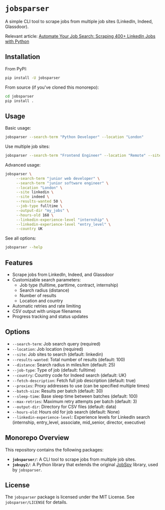# `jobsparser`

A simple CLI tool to scrape jobs from multiple job sites (LinkedIn, Indeed, Glassdoor).

Relevant article: [Automate Your Job Search: Scraping 400+ LinkedIn Jobs with Python](https://www.franciscomoretti.com/blog/automate-your-job-search)

## Installation

From PyPI:
```bash
pip install -U jobsparser
```

From source (if you've cloned this monorepo):
```bash
cd jobsparser
pip install .
```

## Usage

Basic usage:
```bash
jobsparser --search-term "Python Developer" --location "London"
```

Use multiple job sites:
```bash
jobsparser --search-term "Frontend Engineer" --location "Remote" --site linkedin --site indeed
```

Advanced usage:
```bash
jobsparser \
     --search-term "junior web developer" \
     --search-term "junior software engineer" \
     --location "London" \
     --site linkedin \
     --site indeed \
     --results-wanted 50 \
     --job-type fulltime \
     --output-dir "my_jobs" \
     --hours-old 168 \
     --linkedin-experience-level "internship" \
     --linkedin-experience-level "entry_level" \
     --country UK
```

See all options:
```bash
jobsparser --help
```

## Features

- Scrape jobs from LinkedIn, Indeed, and Glassdoor
- Customizable search parameters:
  - Job type (fulltime, parttime, contract, internship)
  - Search radius (distance)
  - Number of results
  - Location and country
- Automatic retries and rate limiting
- CSV output with unique filenames
- Progress tracking and status updates

## Options

- `--search-term`: Job search query (required)
- `--location`: Job location (required)
- `--site`: Job sites to search (default: linkedin)
- `--results-wanted`: Total number of results (default: 100)
- `--distance`: Search radius in miles/km (default: 25)
- `--job-type`: Type of job (default: fulltime)
- `--country`: Country code for Indeed search (default: UK)
- `--fetch-description`: Fetch full job description (default: true)
- `--proxies`: Proxy addresses to use (can be specified multiple times)
- `--batch-size`: Results per batch (default: 30)
- `--sleep-time`: Base sleep time between batches (default: 100)
- `--max-retries`: Maximum retry attempts per batch (default: 3)
- `--output-dir`: Directory for CSV files (default: data)
- `--hours-old`: Hours old for job search (default: None)
- `--linkedin-experience-level`: Experience levels for LinkedIn search (internship, entry_level, associate, mid_senior, director, executive)


## Monorepo Overview

This repository contains the following packages:

*   **`jobsparser/`**: A CLI tool to scrape jobs from multiple job sites.
*   **`jobspy2/`**: A Python library that extends the original [JobSpy](https://github.com/Bunsly/JobSpy) library, used by `jobsparser`.

## License

The `jobsparser` package is licensed under the MIT License. See `jobsparser/LICENSE` for details. 

